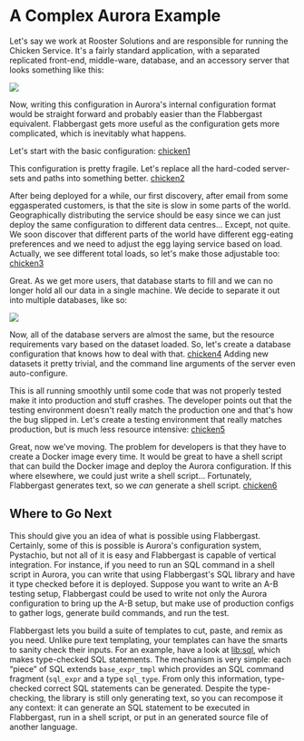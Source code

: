# A Complex Aurora Example

Let's say we work at Rooster Solutions and are responsible for running the Chicken Service. It's a fairly standard application, with a separated replicated front-end, middle-ware, database, and an accessory server that looks something like this:

![](https://rawgithub.com/flabbergast-config/flabbergast/master/examples/complex/chickenA.svg)

Now, writing this configuration in Aurora's internal configuration format would be straight forward and probably easier than the Flabbergast equivalent. Flabbergast gets more useful as the configuration gets more complicated, which is inevitably what happens.

Let's start with the basic configuration: [chicken1](chicken1.o_0)

This configuration is pretty fragile. Let's replace all the hard-coded server-sets and paths into something better. [chicken2](chicken2.o_0)

After being deployed for a while, our first discovery, after email from some eggasperated customers, is that the site is slow in some parts of the world. Geographically distributing the service should be easy since we can just deploy the same configuration to different data centres... Except, not quite. We soon discover that different parts of the world have different egg-eating preferences and we need to adjust the egg laying service based on load. Actually, we see different total loads, so let's make those adjustable too: [chicken3](chicken3)

Great. As we get more users, that database starts to fill and we can no longer hold all our data in a single machine. We decide to separate it out into multiple databases, like so:

![](https://rawgithub.com/flabbergast-config/flabbergast/master/examples/complex/chickenB.svg)

Now, all of the database servers are almost the same, but the resource requirements vary based on the dataset loaded. So, let's create a database configuration that knows how to deal with that. [chicken4](chicken4) Adding new datasets it pretty trivial, and the command line arguments of the server even auto-configure.

This is all running smoothly until some code that was not properly tested make it into production and stuff crashes. The developer points out that the testing environment doesn't really match the production one and that's how the bug slipped in. Let's create a testing environment that really matches production, but is much less resource intensive: [chicken5](chicken5)

Great, now we've moving. The problem for developers is that they have to create a Docker image every time. It would be great to have a shell script that can build the Docker image and deploy the Aurora configuration. If this where elsewhere, we could just write a shell script... Fortunately, Flabbergast generates text, so we _can_ generate a shell script. [chicken6](chicken6)

## Where to Go Next
This should give you an idea of what is possible using Flabbergast. Certainly, some of this is possible is Aurora's configuration system, Pystachio, but not all of it is easy and Flabbergast is capable of vertical integration. For instance, if you need to run an SQL command in a shell script in Aurora, you can write that using Flabbergast's SQL library and have it type checked before it is deployed. Suppose you want to write an A-B testing setup, Flabbergast could be used to write not only the Aurora configuration to bring up the A-B setup, but make use of production configs to gather logs, generate build commands, and run the test.

Flabbergast lets you build a suite of templates to cut, paste, and remix as you need. Unlike pure text templating, your templates can have the smarts to sanity check their inputs. For an example, have a look at [lib:sql](https://github.com/flabbergast-config/flabbergast/master/lib/sql.o_0), which makes type-checked SQL statements. The mechanism is very simple: each “piece” of SQL extends `base_expr_tmpl` which provides an SQL command fragment (`sql_expr` and a type `sql_type`. From only this information, type-checked correct SQL statements can be generated. Despite the type-checking, the library is still only generating text, so you can recompose it any context: it can generate an SQL statement to be executed in Flabbergast, run in a shell script, or put in an generated source file of another language.
